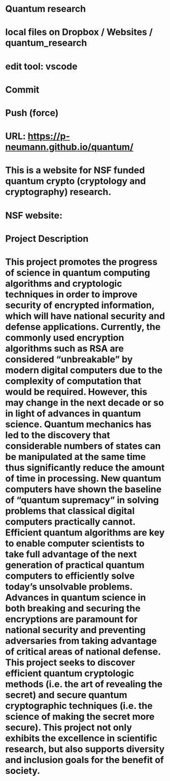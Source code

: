 # Quantum research
# local files on Dropbox / Websites /  quantum_research
# edit tool: vscode
# Commit
# Push (force)
# URL: https://p-neumann.github.io/quantum/
#
# This is a website for NSF funded quantum crypto (cryptology and cryptography) research. 
# NSF website:
# Project Description
# This project promotes the progress of science in quantum computing algorithms and cryptologic techniques in order to improve security of encrypted information, which will have national security and defense applications. Currently, the commonly used encryption algorithms such as RSA are considered “unbreakable” by modern digital computers due to the complexity of computation that would be required. However, this may change in the next decade or so in light of advances in quantum science. Quantum mechanics has led to the discovery that considerable numbers of states can be manipulated at the same time thus significantly reduce the amount of time in processing. New quantum computers have shown the baseline of “quantum supremacy” in solving problems that classical digital computers practically cannot. Efficient quantum algorithms are key to enable computer scientists to take full advantage of the next generation of practical quantum computers to efficiently solve today’s unsolvable problems. Advances in quantum science in both breaking and securing the encryptions are paramount for national security and preventing adversaries from taking advantage of critical areas of national defense. This project seeks to discover efficient quantum cryptologic methods (i.e. the art of revealing the secret) and secure quantum cryptographic techniques (i.e. the science of making the secret more secure). This project not only exhibits the excellence in scientific research, but also supports diversity and inclusion goals for the benefit of society. 
